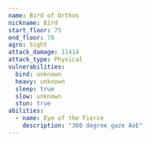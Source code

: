 ```yaml
---
name: Bird of Orthos
nickname: Bird
start_floor: 75
end_floor: 78
agro: Sight
attack_damage: 11414
attack_type: Physical
vulnerabilities:
  bind: unknown
  heavy: unknown
  sleep: true
  slow: unknown
  stun: true
abilities:
  - name: Eye of the Fierce
    description: "360 degree gaze AoE"
---
```

